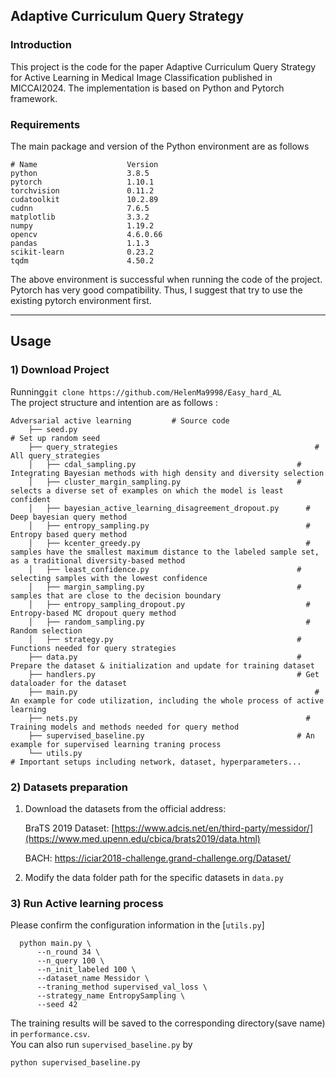 ## Adaptive Curriculum Query Strategy
### Introduction
This project is the code for the paper Adaptive Curriculum Query Strategy for Active Learning in Medical Image Classification published in MICCAI2024.
The implementation is based on Python and Pytorch framework.
  

### Requirements  
The main package and version of the Python environment are as follows
```
# Name                    Version         
python                    3.8.5                    
pytorch                   1.10.1         
torchvision               0.11.2         
cudatoolkit               10.2.89       
cudnn                     7.6.5           
matplotlib                3.3.2              
numpy                     1.19.2        
opencv                    4.6.0.66         
pandas                    1.1.3               
scikit-learn              0.23.2                
tqdm                      4.50.2             
```  

The above environment is successful when running the code of the project. Pytorch has very good compatibility. Thus, I suggest that try to use the existing pytorch environment first.

---  
## Usage 
### 1) Download Project 

Running```git clone https://github.com/HelenMa9998/Easy_hard_AL```  
The project structure and intention are as follows : 
```
Adversarial active learning			# Source code		
    ├── seed.py			 	                                          # Set up random seed
    ├── query_strategies		                                    # All query_strategies
    │   ├── cdal_sampling.py                                    # Integrating Bayesian methods with high density and diversity selection
    │   ├── cluster_margin_sampling.py                          # selects a diverse set of examples on which the model is least confident
    │   ├── bayesian_active_learning_disagreement_dropout.py	  # Deep bayesian query method
    │   ├── entropy_sampling.py		                              # Entropy based query method
    │   ├── kcenter_greedy.py	                                  # samples have the smallest maximum distance to the labeled sample set, as a traditional diversity-based method
    │   ├── least_confidence.py                                 # selecting samples with the lowest confidence
    │   ├── margin_sampling.py                                  # samples that are close to the decision boundary
    │   ├── entropy_sampling_dropout.py		                      # Entropy-based MC dropout query method
    │   ├── random_sampling.py		                              # Random selection
    │   ├── strategy.py                                         # Functions needed for query strategies
    ├── data.py	                                                # Prepare the dataset & initialization and update for training dataset
    ├── handlers.py                                             # Get dataloader for the dataset
    ├── main.py			                                            # An example for code utilization, including the whole process of active learning
    ├── nets.py		                                              # Training models and methods needed for query method
    ├── supervised_baseline.py	                                # An example for supervised learning traning process
    └── utils.py			                                          # Important setups including network, dataset, hyperparameters...
```
### 2) Datasets preparation 
1. Download the datasets from the official address:
   
   BraTS 2019 Dataset: [https://www.adcis.net/en/third-party/messidor/](https://www.med.upenn.edu/cbica/brats2019/data.html)
   
   BACH: https://iciar2018-challenge.grand-challenge.org/Dataset/

3. Modify the data folder path for the specific datasets in `data.py`

### 3) Run Active learning process 
Please confirm the configuration information in the [`utils.py`]
```
  python main.py \
      --n_round 34 \
      --n_query 100 \
      --n_init_labeled 100 \
      --dataset_name Messidor \
      --traning_method supervised_val_loss \
      --strategy_name EntropySampling \
      --seed 42
```
The training results will be saved to the corresponding directory(save name) in `performance.csv`.  
You can also run `supervised_baseline.py` by
```
python supervised_baseline.py
```


